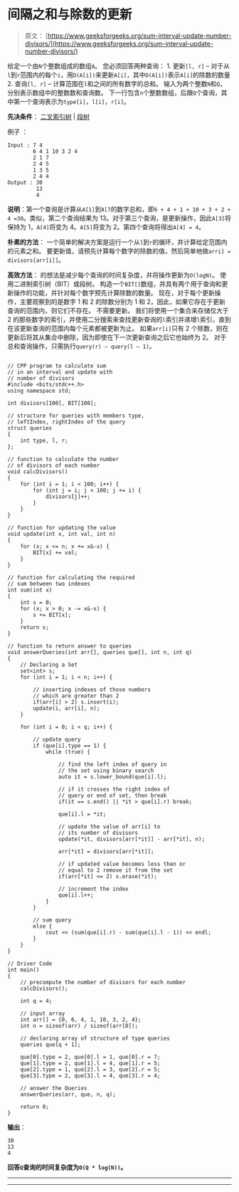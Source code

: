 # 间隔之和与除数的更新

> 原文： [https://www.geeksforgeeks.org/sum-interval-update-number-divisors/](https://www.geeksforgeeks.org/sum-interval-update-number-divisors/)

给定一个由`N`个整数组成的数组`A`。 您必须回答两种查询：
1\. 更新`[l, r]` – 对于从`l`到`r`范围内的每个`i`，用`D(A[i])`来更新`A[i]`，其中`D(A[i])`表示`A[i]`的除数的数量
2\. 查询`[l, r]` – 计算范围在`l`和之间的所有数字的总和。
输入为两个整数`N`和`Q`，分别表示数组中的整数数和查询数。 下一行包含`n`个整数数组，后跟`Q`个查询，其中第一个查询表示为`type[i]`，`l[i]`，`r[i]`。

**先决条件**： [二叉索引树](https://www.geeksforgeeks.org/binary-indexed-tree-or-fenwick-tree-2/) | [段树](https://www.geeksforgeeks.org/segment-tree-set-1-sum-of-given-range/)

例子 ：

```
Input : 7 4
        6 4 1 10 3 2 4
        2 1 7
        2 4 5
        1 3 5
        2 4 4
Output : 30
         13
         4

```

**说明**：第一个查询是计算从`A[1]`到`A[7`的数字总和，即`6 + 4 + 1 + 10 + 3 + 2 + 4 =30`。类似，第二个查询结果为 13。对于第三个查询，是更新操作，因此`A[3]`将保持为 1，`A[4]`将变为 4。`A[5]`将变为 2。第四个查询将得出`A[4] = 4`。



**朴素的方法**：
一个简单的解决方案是运行一个从`l`到`r`的循环，并计算给定范围内的元素之和。 要更新值，请预先计算每个数字的除数的值，然后简单地做`arri] = divisors[arr[i]]`。

**高效方法**：
的想法是减少每个查询的时间复杂度，并将操作更新为`O(logN)`。 使用二进制索引树（BIT）或段树。 构造一个`BIT[]`数组，并具有两个用于查询和更新操作的功能，并针对每个数字预先计算除数的数量。 现在，对于每个更新操作，主要观察到的是数字 1 和 2 的除数分别为 1 和 2，因此，如果它存在于更新查询的范围内，则它们不存在。 不需要更新。 我们将使用一个集合来存储仅大于 2 的那些数字的索引，并使用二分搜索来查找更新查询的`l`索引并递增`l`索引，直到在该更新查询的范围内每个元素都被更新为止。 如果`arr[i]`只有 2 个除数，则在更新后将其从集合中删除，因为即使在下一次更新查询之后它也始终为 2。 对于总和查询操作，只需执行`query(r) – query(l – 1)`。

```

// CPP program to calculate sum  
// in an interval and update with 
// number of divisors 
#include <bits/stdc++.h> 
using namespace std; 

int divisors[100], BIT[100]; 

// structure for queries with members type,  
// leftIndex, rightIndex of the query 
struct queries 
{ 
    int type, l, r; 
}; 

// function to calculate the number  
// of divisors of each number 
void calcDivisors() 
{ 
    for (int i = 1; i < 100; i++) { 
        for (int j = i; j < 100; j += i) { 
            divisors[j]++;  
        } 
    } 
} 

// function for updating the value 
void update(int x, int val, int n) 
{ 
    for (x; x <= n; x += x&-x) { 
        BIT[x] += val; 
    } 
} 

// function for calculating the required  
// sum between two indexes 
int sum(int x) 
{ 
    int s = 0; 
    for (x; x > 0; x -= x&-x) { 
        s += BIT[x];  
    } 
    return s; 
} 

// function to return answer to queries 
void answerQueries(int arr[], queries que[], int n, int q) 
{ 
    // Declaring a Set 
    set<int> s; 
    for (int i = 1; i < n; i++) { 

        // inserting indexes of those numbers  
        // which are greater than 2 
        if(arr[i] > 2) s.insert(i); 
        update(i, arr[i], n); 
    } 

    for (int i = 0; i < q; i++) { 

        // update query 
        if (que[i].type == 1) {  
            while (true) { 

                // find the left index of query in  
                // the set using binary search 
                auto it = s.lower_bound(que[i].l); 

                // if it crosses the right index of  
                // query or end of set, then break 
                if(it == s.end() || *it > que[i].r) break; 

                que[i].l = *it; 

                // update the value of arr[i] to  
                // its number of divisors 
                update(*it, divisors[arr[*it]] - arr[*it], n); 

                arr[*it] = divisors[arr[*it]]; 

                // if updated value becomes less than or  
                // equal to 2 remove it from the set 
                if(arr[*it] <= 2) s.erase(*it); 

                // increment the index 
                que[i].l++; 
            } 
        } 

        // sum query 
        else { 
            cout << (sum(que[i].r) - sum(que[i].l - 1)) << endl; 
        } 
    } 
} 

// Driver Code 
int main()  
{ 
    // precompute the number of divisors for each number 
    calcDivisors();  

    int q = 4; 

    // input array 
    int arr[] = {0, 6, 4, 1, 10, 3, 2, 4}; 
    int n = sizeof(arr) / sizeof(arr[0]); 

    // declaring array of structure of type queries 
    queries que[q + 1];  

    que[0].type = 2, que[0].l = 1, que[0].r = 7; 
    que[1].type = 2, que[1].l = 4, que[1].r = 5; 
    que[2].type = 1, que[2].l = 3, que[2].r = 5; 
    que[3].type = 2, que[3].l = 4, que[3].r = 4; 

    // answer the Queries 
    answerQueries(arr, que, n, q); 

    return 0; 
} 

```

**输出**：

```
30
13
4

```

**回答`Q`查询的时间复杂度为`O(Q * log(N))`。**



* * *

* * *



